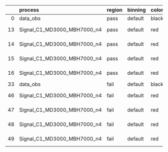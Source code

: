 |    | process                     | region   | binning   | color   | process_type   |   scale | variation   | source_filename                                                      | source_histname    | alias                       | title     |   combine_idx |     lnN |   shapes | syst_type   | direction   | variation_alias   |
|---:|:----------------------------|:---------|:----------|:--------|:---------------|--------:|:------------|:---------------------------------------------------------------------|:-------------------|:----------------------------|:----------|--------------:|--------:|---------:|:------------|:------------|:------------------|
|  0 | data_obs                    | pass     | default   | black   | DATA           |       1 | nominal     | ./histograms_for_2DAlphabet_v18//BH_Data.root                        | hpass              | Data                        | Data      |           nan | nan     |      nan | nan         | nan         | nan               |
| 13 | Signal_C1_MD3000_MBH7000_n4 | pass     | default   | red     | SIGNAL         |       1 | lumi        | ./histograms_for_2DAlphabet_v18//BH_Signal_C1_MD3000_MBH7000_n4.root | hpass              | Signal_C1_MD3000_MBH7000_n4 | BH signal |           nan |   1.016 |      nan | lnN         | nan         | nan               |
| 14 | Signal_C1_MD3000_MBH7000_n4 | pass     | default   | red     | SIGNAL         |       1 | SVM         | ./histograms_for_2DAlphabet_v18//BH_Signal_C1_MD3000_MBH7000_n4.root | hpass_SVMsyst_up   | Signal_C1_MD3000_MBH7000_n4 | BH signal |           nan | nan     |        1 | shapes      | Up          | SVMsyst           |
| 15 | Signal_C1_MD3000_MBH7000_n4 | pass     | default   | red     | SIGNAL         |       1 | SVM         | ./histograms_for_2DAlphabet_v18//BH_Signal_C1_MD3000_MBH7000_n4.root | hpass_SVMsyst_down | Signal_C1_MD3000_MBH7000_n4 | BH signal |           nan | nan     |        1 | shapes      | Down        | SVMsyst           |
| 16 | Signal_C1_MD3000_MBH7000_n4 | pass     | default   | red     | SIGNAL         |       1 | nominal     | ./histograms_for_2DAlphabet_v18//BH_Signal_C1_MD3000_MBH7000_n4.root | hpass              | Signal_C1_MD3000_MBH7000_n4 | BH signal |           nan | nan     |      nan | nan         | nan         | nan               |
| 33 | data_obs                    | fail     | default   | black   | DATA           |       1 | nominal     | ./histograms_for_2DAlphabet_v18//BH_Data.root                        | hfail              | Data                        | Data      |           nan | nan     |      nan | nan         | nan         | nan               |
| 46 | Signal_C1_MD3000_MBH7000_n4 | fail     | default   | red     | SIGNAL         |       1 | lumi        | ./histograms_for_2DAlphabet_v18//BH_Signal_C1_MD3000_MBH7000_n4.root | hfail              | Signal_C1_MD3000_MBH7000_n4 | BH signal |           nan |   1.016 |      nan | lnN         | nan         | nan               |
| 47 | Signal_C1_MD3000_MBH7000_n4 | fail     | default   | red     | SIGNAL         |       1 | SVM         | ./histograms_for_2DAlphabet_v18//BH_Signal_C1_MD3000_MBH7000_n4.root | hfail_SVMsyst_up   | Signal_C1_MD3000_MBH7000_n4 | BH signal |           nan | nan     |        1 | shapes      | Up          | SVMsyst           |
| 48 | Signal_C1_MD3000_MBH7000_n4 | fail     | default   | red     | SIGNAL         |       1 | SVM         | ./histograms_for_2DAlphabet_v18//BH_Signal_C1_MD3000_MBH7000_n4.root | hfail_SVMsyst_down | Signal_C1_MD3000_MBH7000_n4 | BH signal |           nan | nan     |        1 | shapes      | Down        | SVMsyst           |
| 49 | Signal_C1_MD3000_MBH7000_n4 | fail     | default   | red     | SIGNAL         |       1 | nominal     | ./histograms_for_2DAlphabet_v18//BH_Signal_C1_MD3000_MBH7000_n4.root | hfail              | Signal_C1_MD3000_MBH7000_n4 | BH signal |           nan | nan     |      nan | nan         | nan         | nan               |